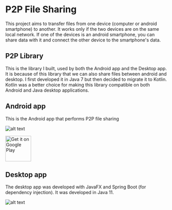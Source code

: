 # P2P File Sharing

This project aims to transfer files from one device (computer or android smartphone) to another. It works only if the two devices are on the same local network. If one of the devices is an android smartphone, you can share data with it and connect the other device to the smartphone's data.

## P2P Library

This is the library I built, used by both the Android app and the Desktop app. It is because of this library that we can also share files between android and desktop.
I first developed it in Java 7 but then decided to migrate it to Kotlin. Kotlin was a better choice for making this library compatible on both Android and Java desktop applications.

## Android app

This is the Android app that performs P2P file sharing

![alt text](https://raw.githubusercontent.com/tambapps/P2P-File-Sharing/master/screenshots/android.png)

[<img src="https://play.google.com/intl/en_us/badges/images/generic/en_badge_web_generic.png" alt="Get it on Google Play" height="80">](https://play.google.com/store/apps/details?id=com.tambapps.p2p.peer_transfer.android)

## Desktop app

The desktop app was developed with JavaFX and Spring Boot (for dependency injection). It was developed in Java 11.

![alt text](https://raw.githubusercontent.com/tambapps/P2P-File-Sharing/master/screenshots/desktop.png)


